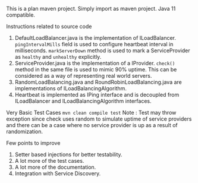 This is a plan maven project. Simply import as maven project. Java 11 compatible.

Instructions related to source code
1) DefaultLoadBalancer.java is the implementation of ILoadBalancer. ``pingIntervalMills`` field is used to configure heartbeat interval in milliseconds. ``markServerDown`` method is used to mark a ServiceProvider as `healthy` and `unhealthy` explicitly.
2) ServiceProvider.java is the implementation of a IProvider. ``check()`` method in the same file is used to mimic 90% uptime. This can be considered as a way of representing real world servers.
3) RandomLoadBalancing.java and RoundRobinLoadBalancing.java are implementations of  ILoadBalancingAlgorithm.
4) Heartbeat is implemented as IPing interface and is decoupled from ILoadBalancer and ILoadBalancingAlgorithm interfaces.


Very Basic Test Cases 
``mvn clean compile test``
Note : Test may throw exception since check uses random to simulate uptime of service providers and there can be a case where no service provider is up as a result of randomization.


Few points to improve
1) Setter based injections for better testability.
2) A lot more of the test cases.
3) A lot more of the documentation.
4) Integration with Service Discovery.